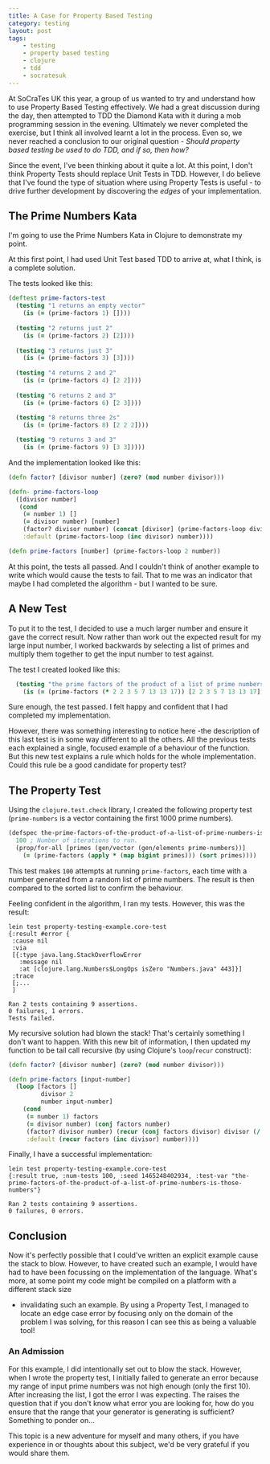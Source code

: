 ```yaml
---
title: A Case for Property Based Testing
category: testing
layout: post
tags:
    - testing
    - property based testing
    - clojure
    - tdd
    - socratesuk
---
```


At SoCraTes UK this year, a group of us wanted to try and understand how to use
Property Based Testing effectively. We had a great discussion during the day,
then attempted to TDD the Diamond Kata with it during a mob programming session
in the evening. Ultimately we never completed the exercise, but I think all
involved learnt a lot in the process. Even so, we never reached a conclusion to
our original question - *Should property based testing be used to do TDD, and
if so, then how?*

Since the event, I've been thinking about it quite a lot. At this point, I
don't think Property Tests should replace Unit Tests in TDD. However, I do
believe that I've found the type of situation where using Property Tests is
useful - to drive further development by discovering the *edges* of your
implementation.

## The Prime Numbers Kata

I'm going to use the Prime Numbers Kata in Clojure to demonstrate my point.

At this first point, I had used Unit Test based TDD to arrive at, what I think,
is a complete solution.

The tests looked like this:

```clojure
(deftest prime-factors-test
  (testing "1 returns an empty vector"
    (is (= (prime-factors 1) [])))
  
  (testing "2 returns just 2"
    (is (= (prime-factors 2) [2])))
  
  (testing "3 returns just 3"
    (is (= (prime-factors 3) [3])))
  
  (testing "4 returns 2 and 2"
    (is (= (prime-factors 4) [2 2])))
  
  (testing "6 returns 2 and 3"
    (is (= (prime-factors 6) [2 3])))
  
  (testing "8 returns three 2s"
    (is (= (prime-factors 8) [2 2 2])))

  (testing "9 returns 3 and 3"
    (is (= (prime-factors 9) [3 3]))))
```

And the implementation looked like this:

```clojure
(defn factor? [divisor number] (zero? (mod number divisor)))

(defn- prime-factors-loop
  ([divisor number]
   (cond
    (= number 1) []
    (= divisor number) [number]
    (factor? divisor number) (concat [divisor] (prime-factors-loop divisor (/ number divisor)))
    :default (prime-factors-loop (inc divisor) number)))) 

(defn prime-factors [number] (prime-factors-loop 2 number))
```

At this point, the tests all passed. And I couldn't think of another example to
write which would cause the tests to fail. That to me was an indicator that
maybe I had completed the algorithm - but I wanted to be sure.

## A New Test

To put it to the test, I decided to use a much larger number and ensure it gave
the correct result. Now rather than work out the expected result for my large
input number, I worked backwards by selecting a list of primes and multiply
them together to get the input number to test against.

The test I created looked like this:

```clojure
  (testing "the prime factors of the product of a list of prime numbers is those numbers"
    (is (= (prime-factors (* 2 2 3 5 7 13 13 17)) [2 2 3 5 7 13 13 17])))
```

Sure enough, the test passed. I felt happy and confident that I had completed
my implementation.

However, there was something interesting to notice here -the description of
this last test is in some way different to all the others. All the previous
tests each explained a single, focused example of a behaviour of the function.
But this new test explains a rule which holds for the whole implementation.
Could this rule be a good candidate for property test?

## The Property Test

Using the `clojure.test.check` library, I created the following property test
(`prime-numbers` is a vector containing the first 1000 prime numbers).

```clojure
(defspec the-prime-factors-of-the-product-of-a-list-of-prime-numbers-is-those-numbers
  100 ; Number of iterations to run.
  (prop/for-all [primes (gen/vector (gen/elements prime-numbers))]
    (= (prime-factors (apply * (map bigint primes))) (sort primes))))
```

This test makes `100` attempts at running `prime-factors`, each time with a
number generated from a random list of prime numbers. The result is then
compared to the sorted list to confirm the behaviour.

Feeling confident in the algorithm, I ran my tests. However, this was the
result:

```
lein test property-testing-example.core-test
{:result #error {
 :cause nil
 :via
 [{:type java.lang.StackOverflowError
   :message nil
   :at [clojure.lang.Numbers$LongOps isZero "Numbers.java" 443]}]
 :trace
 [;...
 ]

Ran 2 tests containing 9 assertions.
0 failures, 1 errors.
Tests failed.
```

My recursive solution had blown the stack! That's certainly something I don't
want to happen. With this new bit of information, I then updated my function
to be tail call recursive (by using Clojure's `loop`/`recur` construct):

```clojure
(defn factor? [divisor number] (zero? (mod number divisor)))

(defn prime-factors [input-number]
  (loop [factors []
         divisor 2
         number input-number]
    (cond
     (= number 1) factors
     (= divisor number) (conj factors number)
     (factor? divisor number) (recur (conj factors divisor) divisor (/ number divisor))
     :default (recur factors (inc divisor) number))))
```

Finally, I have a successful implementation:

```
lein test property-testing-example.core-test
{:result true, :num-tests 100, :seed 1465248402934, :test-var "the-prime-factors-of-the-product-of-a-list-of-prime-numbers-is-those-numbers"}

Ran 2 tests containing 9 assertions.
0 failures, 0 errors.
```

## Conclusion

Now it's perfectly possible that I could've written an explicit example cause
the stack to blow. However, to have created such an example, I would have had
to have been focussing on the implementation of the language. What's more, at
some point my code might be compiled on a platform with a different stack size
- invalidating such an example. By using a Property Test, I managed to locate
an edge case error by focusing only on the domain of the problem I was solving,
for this reason I can see this as being a valuable tool!

### An Admission

For this example, I did intentionally set out to blow the stack. However, when
I wrote the property test, I initially failed to generate an error because my
range of input prime numbers was not high enough (only the first 10). After
increasing the list, I got the error I was expecting. The raises the question
that if you don't know what error you are looking for, how do you ensure that
the range that your generator is generating is sufficient? Something to ponder
on...

This topic is a new adventure for myself and many others, if you have
experience in or thoughts about this subject, we'd be very grateful if you
would share them.
